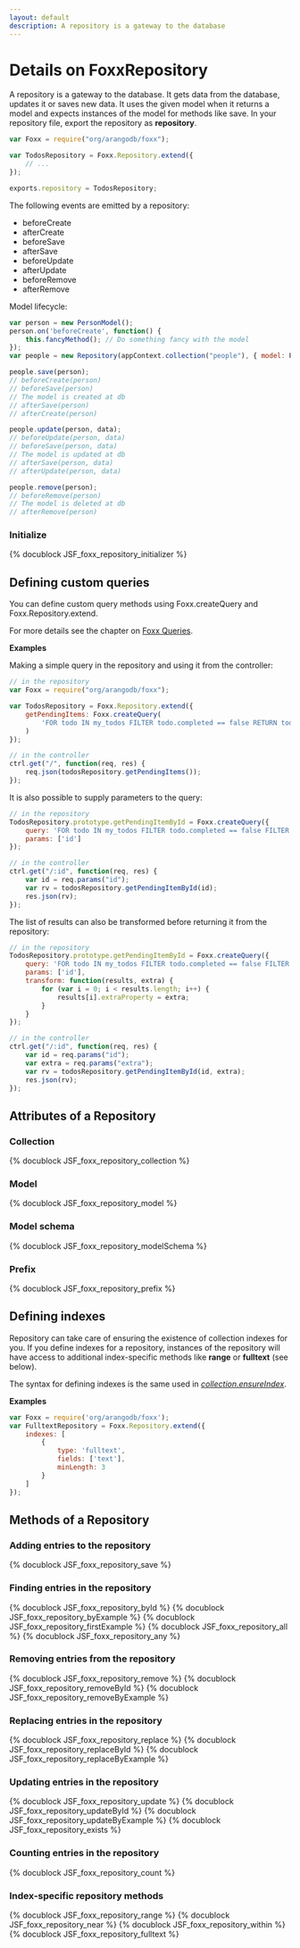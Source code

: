 ```yaml
---
layout: default
description: A repository is a gateway to the database
---
```

Details on FoxxRepository
=========================

A repository is a gateway to the database. It gets data from the database, updates it or saves new data. It uses the given model when it returns a model and expects instances of the model for methods like save. In your repository file, export the repository as **repository**.

```javascript
var Foxx = require("org/arangodb/foxx");

var TodosRepository = Foxx.Repository.extend({
    // ...
});

exports.repository = TodosRepository;
```

The following events are emitted by a repository:

- beforeCreate
- afterCreate
- beforeSave
- afterSave
- beforeUpdate
- afterUpdate
- beforeRemove
- afterRemove

Model lifecycle:

```js
var person = new PersonModel();
person.on('beforeCreate', function() {
    this.fancyMethod(); // Do something fancy with the model
});
var people = new Repository(appContext.collection("people"), { model: PersonModel });

people.save(person);
// beforeCreate(person)
// beforeSave(person)
// The model is created at db
// afterSave(person)
// afterCreate(person)

people.update(person, data);
// beforeUpdate(person, data)
// beforeSave(person, data)
// The model is updated at db
// afterSave(person, data)
// afterUpdate(person, data)

people.remove(person);
// beforeRemove(person)
// The model is deleted at db
// afterRemove(person)
```

### Initialize
{% docublock JSF_foxx_repository_initializer %}

Defining custom queries
-----------------------

You can define custom query methods using Foxx.createQuery and Foxx.Repository.extend.

For more details see the chapter on [Foxx Queries](foxx-develop-queries.html).

**Examples**

Making a simple query in the repository and using it from the controller:

```js
// in the repository
var Foxx = require("org/arangodb/foxx");

var TodosRepository = Foxx.Repository.extend({
    getPendingItems: Foxx.createQuery(
        'FOR todo IN my_todos FILTER todo.completed == false RETURN todo'
    )
});

// in the controller
ctrl.get("/", function(req, res) {
    req.json(todosRepository.getPendingItems());
});
```

It is also possible to supply parameters to the query:

```js
// in the repository
TodosRepository.prototype.getPendingItemById = Foxx.createQuery({
    query: 'FOR todo IN my_todos FILTER todo.completed == false FILTER todo._key == @id RETURN todo',
    params: ['id']
});

// in the controller
ctrl.get("/:id", function(req, res) {
    var id = req.params("id");
    var rv = todosRepository.getPendingItemById(id);
    res.json(rv);
});
```

The list of results can also be transformed before returning it from the repository:

```js
// in the repository
TodosRepository.prototype.getPendingItemById = Foxx.createQuery({
    query: 'FOR todo IN my_todos FILTER todo.completed == false FILTER todo._key == @id RETURN todo',
    params: ['id'],
    transform: function(results, extra) {
        for (var i = 0; i < results.length; i++) {
            results[i].extraProperty = extra;
        }
    }
});

// in the controller
ctrl.get("/:id", function(req, res) {
    var id = req.params("id");
    var extra = req.params("extra");
    var rv = todosRepository.getPendingItemById(id, extra);
    res.json(rv);
});
```

Attributes of a Repository
--------------------------

### Collection
{% docublock JSF_foxx_repository_collection %}

### Model
{% docublock JSF_foxx_repository_model %}

### Model schema
{% docublock JSF_foxx_repository_modelSchema %}

### Prefix
{% docublock JSF_foxx_repository_prefix %}

Defining indexes
----------------

Repository can take care of ensuring the existence of collection indexes for you.
If you define indexes for a repository, instances of the repository will have
access to additional index-specific methods like **range** or **fulltext** (see below).

The syntax for defining indexes is the same used in [*collection.ensureIndex*](index-handling.html).

**Examples**

```js
var Foxx = require('org/arangodb/foxx');
var FulltextRepository = Foxx.Repository.extend({
    indexes: [
        {
            type: 'fulltext',
            fields: ['text'],
            minLength: 3
        }
    ]
});
```

Methods of a Repository
-----------------------

### Adding entries to the repository
{% docublock JSF_foxx_repository_save %}

### Finding entries in the repository
{% docublock JSF_foxx_repository_byId %}
{% docublock JSF_foxx_repository_byExample %}
{% docublock JSF_foxx_repository_firstExample %}
{% docublock JSF_foxx_repository_all %}
{% docublock JSF_foxx_repository_any %}

### Removing entries from the repository
{% docublock JSF_foxx_repository_remove %}
{% docublock JSF_foxx_repository_removeById %}
{% docublock JSF_foxx_repository_removeByExample %}

### Replacing entries in the repository
{% docublock JSF_foxx_repository_replace %}
{% docublock JSF_foxx_repository_replaceById %}
{% docublock JSF_foxx_repository_replaceByExample %}

### Updating entries in the repository
{% docublock JSF_foxx_repository_update %}
{% docublock JSF_foxx_repository_updateById %}
{% docublock JSF_foxx_repository_updateByExample %}
{% docublock JSF_foxx_repository_exists %}

### Counting entries in the repository
{% docublock JSF_foxx_repository_count %}

### Index-specific repository methods
{% docublock JSF_foxx_repository_range %}
{% docublock JSF_foxx_repository_near %}
{% docublock JSF_foxx_repository_within %}
{% docublock JSF_foxx_repository_fulltext %}
